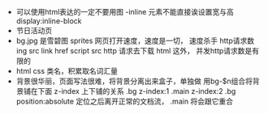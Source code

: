 - 可以使用html表达的一定不要用图
-inline 元素不能直接诶设置宽与高
display:inline-block
- 节日活动页
- bg.jpg 是雪碧图 sprites
网页打开速度，速度是一切，
速度杀手 http请求数
ing src
link href
script src
http 请求去下载
html 这外，
并发http请求数是有限的
- html css 类名，积累取名词汇量
- 背景很华丽，页面写法很难，将背景分离出来盒子，单独做
用bg-$n组合将背景铺在下面
z-index 上下铺的关系
.bg z-index:1
.main z-index:2
.bg position:absolute 定位之后离开正常的文档流，
.main 将会跟它重合

